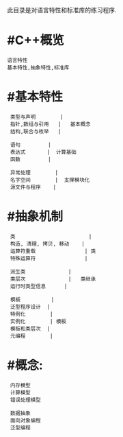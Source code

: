 此目录是对语言特性和标准库的练习程序.

#C++概览
===

	语言特性
	基本特性,抽象特性,标准库

#基本特性
===

	 类型与声明        | 
	 指针,数组与引用   |   基本概念
	 结构,联合与枚举   | 

	 语句         | 
	 表达式       |  计算基础 
	 函数         | 

	 异常处理        | 
	 名字空间        |  支撑模块化 
	 源文件与程序    | 


#抽象机制
===

	 类                        | 
	 构造, 清理, 拷贝, 移动    | 
	 运算符重载                | 类
	 特殊运算符                | 

	 派生类              | 
	 类层次              |   类继承 
	 运行时类型信息      | 

	 模板          | 
	 泛型程序设计  | 
	 特例化        | 
	 实例化        | 模板
	 模板和类层次  | 
	 元编程        | 

#概念:
===
	 内存模型
	 计算模型
	 错误处理模型

	 数据抽象
	 面向对象编程
	 泛型编程

